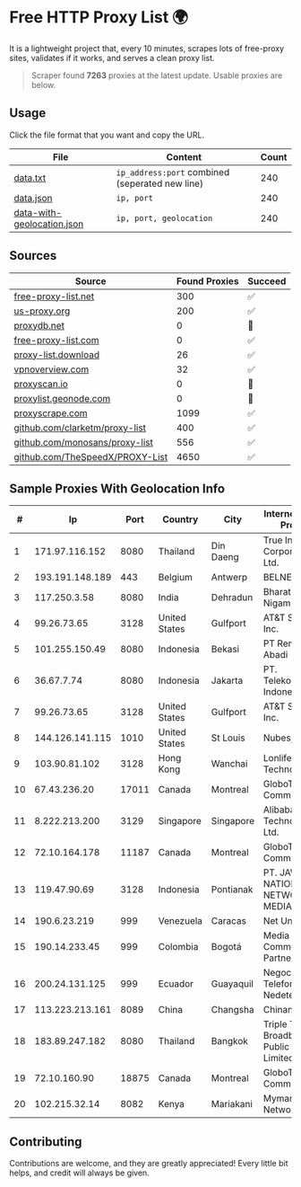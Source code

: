 
# Free HTTP Proxy List 🌍

It is a lightweight project that, every 10 minutes, scrapes lots of free-proxy sites, validates if it works, and serves a clean proxy list.


> Scraper found **7263** proxies at the latest update. Usable proxies are below.

## Usage

Click the file format that you want and copy the URL.


|File|Content|Count|
|----|-------|-----|
|[data.txt](https://raw.githubusercontent.com/themiralay/Proxy-List-World/master/data.txt)|`ip_address:port` combined (seperated new line)|240|
|[data.json](https://raw.githubusercontent.com/themiralay/Proxy-List-World/master/data.json)|`ip, port`|240|
|[data-with-geolocation.json](https://raw.githubusercontent.com/themiralay/Proxy-List-World/master/data-with-geolocation.json)|`ip, port, geolocation`|240|

## Sources

|Source|Found Proxies|Succeed|
|------|-------------|-------|
|[free-proxy-list.net](https://free-proxy-list.net)|300|✅|
|[us-proxy.org](https://www.us-proxy.org)|200|✅|
|[proxydb.net](http://proxydb.net)|0|🚫|
|[free-proxy-list.com](https://free-proxy-list.com/?page=&port=&type%5B%5D=http&type%5B%5D=https&up_time=0&search=Search)|0|✅|
|[proxy-list.download](https://www.proxy-list.download/HTTP)|26|✅|
|[vpnoverview.com](https://vpnoverview.com/privacy/anonymous-browsing/free-proxy-servers)|32|✅|
|[proxyscan.io](https://www.proxyscan.io)|0|🚫|
|[proxylist.geonode.com](https://proxylist.geonode.com/api/proxy-list?limit=300&page=1&sort_by=lastChecked&sort_type=desc&protocols=http,https)|0|🚫|
|[proxyscrape.com](https://api.proxyscrape.com/v2/?request=displayproxies&protocol=http&timeout=10000&country=all&ssl=all&anonymity=all)|1099|✅|
|[github.com/clarketm/proxy-list](https://raw.githubusercontent.com/clarketm/proxy-list/master/proxy-list-raw.txt)|400|✅|
|[github.com/monosans/proxy-list](https://raw.githubusercontent.com/monosans/proxy-list/main/proxies/http.txt)|556|✅|
|[github.com/TheSpeedX/PROXY-List](https://raw.githubusercontent.com/TheSpeedX/PROXY-List/master/http.txt)|4650|✅|


## Sample Proxies With Geolocation Info

|#|Ip|Port|Country|City|Internet Service Provider|
|-|--|----|-------|----|-------------------------|
|1|171.97.116.152|8080|Thailand|Din Daeng|True Internet Corporation CO. Ltd.|
|2|193.191.148.189|443|Belgium|Antwerp|BELNET|
|3|117.250.3.58|8080|India|Dehradun|Bharat Sanchar Nigam Ltd|
|4|99.26.73.65|3128|United States|Gulfport|AT&T Services, Inc.|
|5|101.255.150.49|8080|Indonesia|Bekasi|PT Remala Abadi|
|6|36.67.7.74|8080|Indonesia|Jakarta|PT. Telekomunikasi Indonesia|
|7|99.26.73.65|3128|United States|Gulfport|AT&T Services, Inc.|
|8|144.126.141.115|1010|United States|St Louis|Nubes, LLC|
|9|103.90.81.102|3128|Hong Kong|Wanchai|Lonlife Technology Co.|
|10|67.43.236.20|17011|Canada|Montreal|GloboTech Communications|
|11|8.222.213.200|3129|Singapore|Singapore|Alibaba (US) Technology Co., Ltd.|
|12|72.10.164.178|11187|Canada|Montreal|GloboTech Communications|
|13|119.47.90.69|3128|Indonesia|Pontianak|PT. JAWA POS NATIONAL NETWORK MEDIALINK|
|14|190.6.23.219|999|Venezuela|Caracas|Net Uno|
|15|190.14.233.45|999|Colombia|Bogotá|Media Commerce Partners S.A|
|16|200.24.131.125|999|Ecuador|Guayaquil|Negocios Y Telefonia Nedetel S.A|
|17|113.223.213.161|8089|China|Changsha|Chinanet|
|18|183.89.247.182|8080|Thailand|Bangkok|Triple T Broadband Public Company Limited|
|19|72.10.160.90|18875|Canada|Montreal|GloboTech Communications|
|20|102.215.32.14|8082|Kenya|Mariakani|Mymanga Networks|



## Contributing

Contributions are welcome, and they are greatly appreciated! Every
little bit helps, and credit will always be given.

